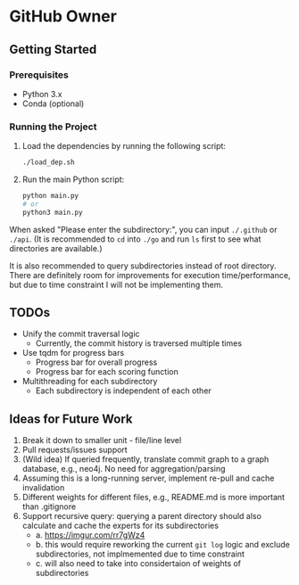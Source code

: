 # GitHub Owner

## Getting Started

### Prerequisites

- Python 3.x
- Conda (optional)

### Running the Project

1. Load the dependencies by running the following script:

   ```bash
   ./load_dep.sh
   ```

2. Run the main Python script:
   ```bash
   python main.py
   # or
   python3 main.py
   ```

When asked "Please enter the subdirectory:", you can input `./.github` or `./api`. (It is recommended to `cd` into `./go` and run `ls` first to see what directories are available.)

It is also recommended to query subdirectories instead of root directory. There are definitely room for improvements for execution time/performance, but due to time constraint I will not be implementing them.

## TODOs

- Unify the commit traversal logic
  - Currently, the commit history is traversed multiple times
- Use tqdm for progress bars
  - Progress bar for overall progress
  - Progress bar for each scoring function
- Multithreading for each subdirectory
  - Each subdirectory is independent of each other

## Ideas for Future Work

1. Break it down to smaller unit - file/line level
2. Pull requests/issues support
3. (Wild idea) If queried frequently, translate commit graph to a graph database, e.g., neo4j. No need for aggregation/parsing
4. Assuming this is a long-running server, implement re-pull and cache invalidation
5. Different weights for different files, e.g., README.md is more important than .gitignore
6. Support recursive query: querying a parent directory should also calculate and cache the experts for its subdirectories
   - a. https://imgur.com/rr7gWz4
   - b. this would require reworking the current `git log` logic and exclude subdirectories, not implmemented due to time constraint
   - c. will also need to take into considertaion of weights of subdirectories
